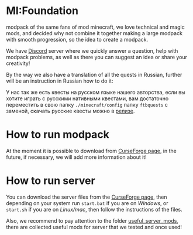 # MI:Foundation
modpack of the same fans of mod minecraft, we love technical and magic mods, and decided why not combine it together making a large modpack with smooth progression, so the idea to create a modpack.

We have [Discord](https://discord.gg/5j7xVACvKB) server where we quickly answer a question, help with modpack problems, as well as there you can suggest an idea or share your creativity!

By the way we also have a translation of all the quests in Russian, further will be an instruction in Russian how to do it:

У нас так же есть квесты на русском языке нашего авторства, если вы хотите играть с русскими нативными квестами, вам достаточно переместить в свою папку `./minecraft/config` папку `ftbquests` с заменой, скачать русские квесты можно в [релизе](https://github.com/Kisuny/MI-Foundation/releases/download/1.3.0/ru_lang.zip). 

# How to run modpack
At the moment it is possible to download from [CurseForge page](https://www.curseforge.com/minecraft/modpacks/mif), in the future, if necessary, we will add more information about it!

# How to run server
You can download the server files from the [CurseForge page](https://www.curseforge.com/minecraft/modpacks/mif), then depending on your system run `start.bat` if you are on *Windows*, or `start.sh` if you are on *Linux/mac*, then follow the instructions of the files.

Also, we recommend to pay attention to the folder [useful_server_mods](https://github.com/Kisuny/MI-Foundation/tree/main/useful_server_mods), there are collected useful mods for server that we tested and once used!
